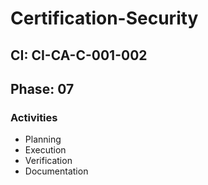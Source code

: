 # Certification-Security

## CI: CI-CA-C-001-002
## Phase: 07

### Activities
- Planning
- Execution
- Verification
- Documentation
